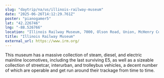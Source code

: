 ```yaml
---
slug: "daytrip/na/us/illinois-railway-museum"
date: "2025-06-26T14:12:29.761Z"
poster: "pianogamer5"
lat: "42.226746"
lng: "-88.526766"
location: "Illinois Railway Museum, 7000, Olson Road, Union, McHenry County, Illinois, 60180, United States"
title: "Illinois Railway Museum"
external_url: https://www.irm.org/
---
```

This museum has a massive collection of steam, diesel, and electric mainline locomotives, including the last surviving E5, as well as a sizeable collection of streetcar, interurban, and trolleybus vehicles, a decent number of which are operable and get run around their trackage from time to time.